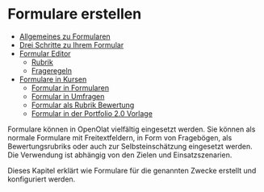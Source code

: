 # Formulare erstellen

  * [Allgemeines zu Formularen](General_information_on_Forms.de.md)
  * [Drei Schritte zu Ihrem Formular](Three_Steps_to_your_Form.de.md)
  * [Formular Editor](Formular+Editor.html)
    * [Rubrik](Rubrik.html)
    * [Frageregeln](Frageregeln.html)
  * [Formulare in Kursen](Formulare+in+Kursen.html)
    * [Formular in Formularen](Formular+in+Formularen.html)
    * [Formular in Umfragen](Formular+in+Umfragen.html)
    * [Formular als Rubrik Bewertung](Formular+als+Rubrik+Bewertung.html)
    * [Formular in der Portfolio 2.0 Vorlage](Formular+in+der+Portfolio+2.0+Vorlage.html)

Formulare können in OpenOlat vielfältig eingesetzt werden. Sie können als
normale Formulare mit Freitextfeldern, in Form von Fragebögen, als
Bewertungsrubriks oder auch zur Selbsteinschätzung eingesetzt werden. Die
Verwendung ist abhängig von den Zielen und Einsatzszenarien.

Dieses Kapitel erklärt wie Formulare für die genannten Zwecke erstellt und
konfiguriert werden.

